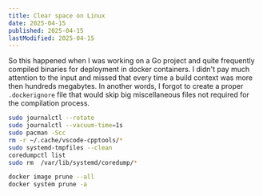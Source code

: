 ```yaml
---
title: Clear space on Linux
date: 2025-04-15
published: 2025-04-15
lastModified: 2025-04-15
---
```

So this happened when I was working on a Go project and quite frequently compiled binaries for deployment in docker containers. I didn't pay much attention to the input and missed that every time a build context was more then hundreds megabytes. In another words, I forgot to create a proper `.dockerignore` file that would skip big miscellaneous files not required for the compilation process.


```bash
sudo journalctl --rotate
sudo journalctl --vacuum-time=1s
sudo pacman -Scc
rm -r ~/.cache/vscode-cpptools/*
sudo systemd-tmpfiles --clean
coredumpctl list
sudo rm  /var/lib/systemd/coredump/*

docker image prune --all
docker system prune -a
```